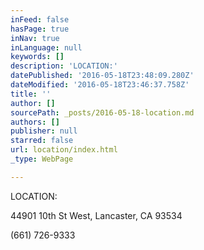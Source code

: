 ```yaml
---
inFeed: false
hasPage: true
inNav: true
inLanguage: null
keywords: []
description: 'LOCATION:'
datePublished: '2016-05-18T23:48:09.280Z'
dateModified: '2016-05-18T23:46:37.758Z'
title: ''
author: []
sourcePath: _posts/2016-05-18-location.md
authors: []
publisher: null
starred: false
url: location/index.html
_type: WebPage

---
```

LOCATION:

44901 10th St West, Lancaster, CA 93534

(661) 726-9333